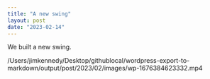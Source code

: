 ```yaml
---
title: "A new swing"
layout: post
date: "2023-02-14"
---
```


We built a new swing.

/Users/jimkennedy/Desktop/githublocal/wordpress-export-to-markdown/output/post/2023/02/images/wp-1676384623332.mp4

